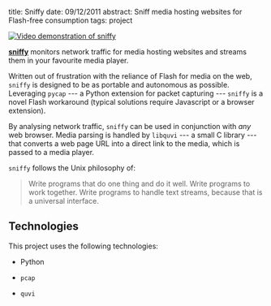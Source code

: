 title: Sniffy
date: 09/12/2011
abstract: Sniff media hosting websites for Flash-free consumption
tags: project

[![Video demonstration of sniffy][sth]][vid]

**[sniffy][]** monitors network traffic for media hosting websites and streams
them in your favourite media player.

Written out of frustration with the reliance of Flash for media on the web,
`sniffy` is designed to be as portable and autonomous as possible. Leveraging
`pycap` --- a Python extension for packet capturing --- `sniffy` is a novel
Flash workaround (typical solutions require Javascript or a browser extension).

By analysing network traffic, `sniffy` can be used in conjunction with *any* web
browser. Media parsing is handled by `libquvi` --- a small C library --- that
converts a web page URL into a direct link to the media, which is passed to a
media player.

`sniffy` follows the Unix philosophy of:

> Write programs that do one thing and do it well. Write programs to work
> together. Write programs to handle text streams, because that is a universal
> interface.

## Technologies

This project uses the following technologies:

* Python
* `pcap`
* `quvi`

  [sth]: http://tlvince.appspot.com/img/th/sniffy.png
  [sniffy]: https://github.com/tlvince/sniffy
  [vid]: http://www.youtube.com/watch?v=86bVfArxspY
